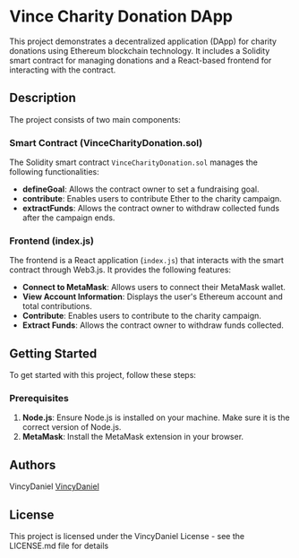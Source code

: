 # Vince Charity Donation DApp

This project demonstrates a decentralized application (DApp) for charity donations using Ethereum blockchain technology. It includes a Solidity smart contract for managing donations and a React-based frontend for interacting with the contract.

## Description

The project consists of two main components:

### Smart Contract (VinceCharityDonation.sol)

The Solidity smart contract `VinceCharityDonation.sol` manages the following functionalities:

- **defineGoal**: Allows the contract owner to set a fundraising goal.
- **contribute**: Enables users to contribute Ether to the charity campaign.
- **extractFunds**: Allows the contract owner to withdraw collected funds after the campaign ends.

### Frontend (index.js)

The frontend is a React application (`index.js`) that interacts with the smart contract through Web3.js. It provides the following features:

- **Connect to MetaMask**: Allows users to connect their MetaMask wallet.
- **View Account Information**: Displays the user's Ethereum account and total contributions.
- **Contribute**: Enables users to contribute to the charity campaign.
- **Extract Funds**: Allows the contract owner to withdraw funds collected.

## Getting Started

To get started with this project, follow these steps:

### Prerequisites

1. **Node.js**: Ensure Node.js is installed on your machine. Make sure it is the correct version of Node.js.
2. **MetaMask**: Install the MetaMask extension in your browser.

## Authors

VincyDaniel 
[VincyDaniel](https://www.linkedin.com/in/vince-daniel-del-rosario-815a11205/)

## License

This project is licensed under the VincyDaniel License - see the LICENSE.md file for details
